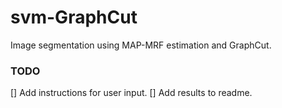 # svm-GraphCut
Image segmentation using MAP-MRF estimation and GraphCut.

### TODO
[] Add instructions for user input.
[] Add results to readme.
